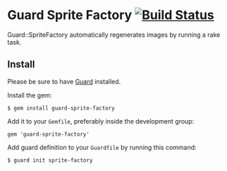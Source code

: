 # Guard Sprite Factory [![Build Status](https://secure.travis-ci.org/christopherhein/guard-sprite-factory.png)](http://travis-ci.org/christopherhein/guard-sprite-factory) #

Guard::SpriteFactory automatically regenerates images by running a rake task.

## Install

Please be sure to have [Guard](https://github.com/guard/guard) installed.

Install the gem:

    $ gem install guard-sprite-factory

Add it to your `Gemfile`, preferably inside the development group:

    gem 'guard-sprite-factory'

Add guard definition to your `Guardfile` by running this command:

    $ guard init sprite-factory